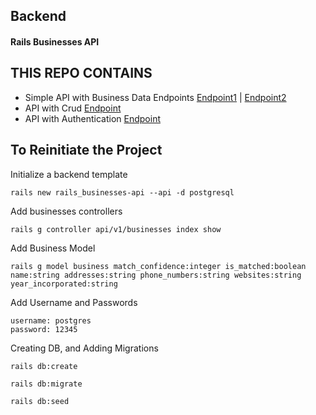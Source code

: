 ## Backend
#### Rails Businesses API

## THIS REPO CONTAINS
  - Simple API with Business Data Endpoints [Endpoint1](https://github.com/RaoAkif/RailsBusinessesAPI/tree/main1) | [Endpoint2](https://github.com/RaoAkif/RailsBusinessesAPI/tree/main2)
  - API with Crud [Endpoint](https://github.com/RaoAkif/RailsBusinessesAPI/tree/api_crud)
  - API with Authentication [Endpoint](https://github.com/RaoAkif/RailsBusinessesAPI/tree/api-auth-access_authentication)

## To Reinitiate the Project

Initialize a backend template
```
rails new rails_businesses-api --api -d postgresql
```

Add businesses controllers
```
rails g controller api/v1/businesses index show
```

Add Business Model
```
rails g model business match_confidence:integer is_matched:boolean name:string addresses:string phone_numbers:string websites:string year_incorporated:string
```

Add Username and Passwords
```
username: postgres
password: 12345
```

Creating DB, and Adding Migrations
```
rails db:create
```
```
rails db:migrate
```
```
rails db:seed
```
